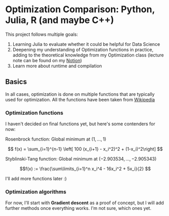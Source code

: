 # Optimization Comparison: Python, Julia, R (and maybe C++)

This project follows multiple goals:

1. Learning Julia to evaluate whether it could be helpful for Data Science
2. Deepening my understanding of Optimization functions in practice, adding to the theoretical knowledge from my Optimization class (lecture note can be found on my [Notion](https://www.notion.so/daaawit/Numerical-Optimization-53dda0fa2d2d4277be7c93fbc6072de2))
3. Learn more about runtime and compilation 

## Basics

In all cases, optimization is done on multiple functions that are typically used for optimization. All the functions have been taken from [Wikipedia](https://en.wikipedia.org/wiki/Test_functions_for_optimization)

### Optimization functions

I haven't decided on final functions yet, but here's some contenders for now: 

Rosenbrock function: Global minimum at $(1,...,1)$

$$ f(x) = \sum_{i=1}^{n-1} \left[ 100 (x_{i+1} - x_i^2)^2 + (1-x_i)^2\right] $$

Styblinski-Tang function: Global minimum at $(-2.903534, ..., -2.905343)$

$$f(x) := \frac{\sum\limits_{i=1}^n x_i^4 - 16x_i^2 + 5x_i}{2} $$

I'll add more functions later :) 

### Optimization algorithms

For now, I'll start with **Gradient descent** as a proof of concept, but I will add further methods once everything works. I'm not sure, which ones yet.